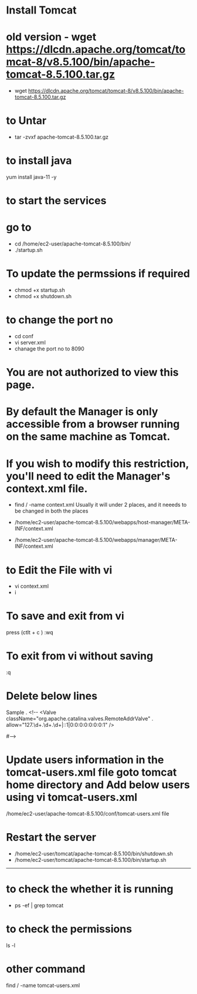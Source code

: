 # Install Tomcat 
# old version - wget https://dlcdn.apache.org/tomcat/tomcat-8/v8.5.100/bin/apache-tomcat-8.5.100.tar.gz
- wget https://dlcdn.apache.org/tomcat/tomcat-8/v8.5.100/bin/apache-tomcat-8.5.100.tar.gz


# to Untar
- tar -zvxf apache-tomcat-8.5.100.tar.gz


# to install java 
yum install java-11 -y

# to start the services 

 # go to 
- cd /home/ec2-user/apache-tomcat-8.5.100/bin/
- ./startup.sh


# To update the permssions if required
- chmod +x startup.sh
- chmod +x shutdown.sh


 # to change the port no

- cd conf
- vi server.xml
- chanage the port no to 8090


# You are not authorized to view this page.

# By default the Manager is only accessible from a browser running on the same machine as Tomcat. 
# If you wish to modify this restriction, you'll need to edit the Manager's context.xml file.

- find / -name context.xml
Usually it will under 2 places, and it neeeds to be changed in both the places

- /home/ec2-user/apache-tomcat-8.5.100/webapps/host-manager/META-INF/context.xml
- /home/ec2-user/apache-tomcat-8.5.100/webapps/manager/META-INF/context.xml


# to Edit the File with vi
- vi context.xml 
- i 

# To save and exit from vi 
press (ctlt + c )
:wq


# To exit from vi without saving
:q


#  Delete below lines

Sample
.  <!--  <Valve className="org.apache.catalina.valves.RemoteAddrValve"
.  allow="127\.\d+\.\d+\.\d+|::1|0:0:0:0:0:0:0:1" /> 

#-->

  
  
# Update users information in the tomcat-users.xml file goto tomcat home directory and Add below users using vi tomcat-users.xml


/home/ec2-user/apache-tomcat-8.5.100/conf/tomcat-users.xml file


<role rolename="manager-gui"/>
<role rolename="manager-script"/>
<role rolename="manager-jmx"/>
<role rolename="manager-status"/>
<user username="admin" password="admin" roles="manager-gui, manager-script, manager-jmx, manager-status"/>
<user username="deployer" password="deployer" roles="manager-script"/>
<user username="tomcat" password="s3cret" roles="manager-gui"/>  


# Restart the server 
- /home/ec2-user/tomcat/apache-tomcat-8.5.100/bin/shutdown.sh
- /home/ec2-user/tomcat/apache-tomcat-8.5.100/bin/startup.sh


________________________________________________________________________________________________________________




# to check the whether  it is running 
- ps -ef | grep tomcat

# to check the permissions
ls -l 



# other command 
find / -name tomcat-users.xml







